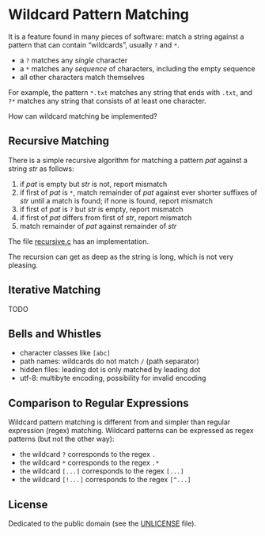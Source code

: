 # Wildcard Pattern Matching

It is a feature found in many pieces of software:
match a string against a pattern that can contain
“wildcards”, usually `?` and `*`.

- a `?` matches any *single* character
- a `*` matches any *sequence* of characters,
  including the empty sequence
- all other characters match themselves

For example, the pattern `*.txt` matches any string that
ends with `.txt`, and `?*` matches any string that consists
of at least one character.

How can wildcard matching be implemented?

## Recursive Matching

There is a simple recursive algorithm for matching
a pattern *pat* against a string *str* as follows:

1. if *pat* is empty but *str* is not, report mismatch
2. if first of *pat* is `*`, match remainder of *pat*
   against ever shorter suffixes of *str* until a
   match is found; if none is found, report mismatch
3. if first of *pat* is `?` but *str* is empty, report mismatch
4. if first of *pat* differs from first of *str*, report mismatch
5. match remainder of *pat* against remainder of *str*

The file [recursive.c](./recursive.c) has an implementation.

The recursion can get as deep as the string is long,
which is not very pleasing.

## Iterative Matching

TODO

## Bells and Whistles

- character classes like `[abc]`
- path names: wildcards do not match `/` (path separator)
- hidden files: leading dot is only matched by leading dot
- utf-8: multibyte encoding, possibility for invalid encoding

## Comparison to Regular Expressions

Wildcard pattern matching is different from and simpler
than regular expression (regex) matching. Wildcard patterns
can be expressed as regex patterns (but not the other way):

- the wildcard `?` corresponds to the regex `.`
- the wildcard `*` corresponds to the regex `.*`
- the wildcard `[...]` corresponds to the regex `[...]`
- the wildcard `[!...]` corresponds to the regex `[^...]`

## License

Dedicated to the public domain
(see the [UNLICENSE](./UNLICENSE) file).

